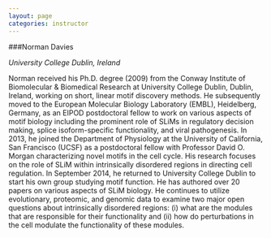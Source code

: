 ```yaml
---
layout: page
categories: instructor
---
```


###Norman Davies

*University College Dublin, Ireland*

Norman received his Ph.D. degree (2009) from the Conway Institute of Biomolecular & Biomedical Research at University College Dublin, Dublin, Ireland, working on short, linear motif discovery methods. He subsequently moved to the European Molecular Biology Laboratory (EMBL), Heidelberg, Germany, as an EIPOD postdoctoral fellow to work on various aspects of motif biology including the prominent role of SLiMs in regulatory decision making, splice isoform-specific functionality, and viral pathogenesis. In 2013, he joined the Department of Physiology at the University of California, San Francisco (UCSF) as a postdoctoral fellow with Professor David O. Morgan characterizing novel motifs in the cell cycle. His research focuses on the role of SLiM within intrinsically disordered regions in directing cell regulation. In September 2014, he returned to University College Dublin to start his own group studying motif function. He has authored over 20 papers on various aspects of SLiM biology. He continues to utilize evolutionary, proteomic, and genomic data to examine two major open questions about intrinsically disordered regions: (i) what are the modules that are responsible for their functionality and (ii) how do perturbations in the cell modulate the functionality of these modules.